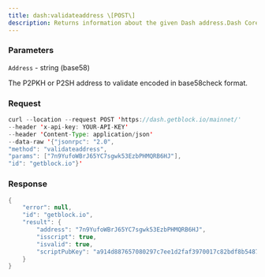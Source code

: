 ```yaml
---
title: dash:validateaddress \[POST\]
description: Returns information about the given Dash address.Dash Core 0.17.0 DeprecationsParts of this command have been deprecated and moved to thegetaddressinfo RPC. Clients must transition to using getaddressinfo toaccess this information before upgrading to v0.18.The following deprecated fields have moved to getaddressinfo and willonly be shown here with -deprecatedrpc=validateaddress ismine,iswatchonly, script, hex, pubkeys, sigsrequired, pubkey, addresses,embedded, iscompressed, account, timestamp, hdkeypath.
---
```


### Parameters


`Address` - string (base58)

The P2PKH or P2SH address to validate encoded in base58check format.

### Request

``` java
curl --location --request POST 'https://dash.getblock.io/mainnet/' 
--header 'x-api-key: YOUR-API-KEY' 
--header 'Content-Type: application/json' 
--data-raw '{"jsonrpc": "2.0",
"method": "validateaddress",
"params": ["7n9YufoWBrJ65YC7sgwk53EzbPHMQRB6HJ"],
"id": "getblock.io"}'
```

###  Response

``` java
{
    "error": null,
    "id": "getblock.io",
    "result": {
        "address": "7n9YufoWBrJ65YC7sgwk53EzbPHMQRB6HJ",
        "isscript": true,
        "isvalid": true,
        "scriptPubKey": "a914d887657080297c7ee1d2faf3970017c82bdf8b5487"
    }
}
```


